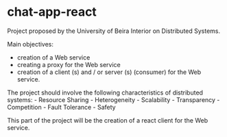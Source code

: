 # chat-app-react
Project proposed by the University of Beira Interior on Distributed Systems.

Main objectives:
- creation of a Web service
- creating a proxy for the Web service
- creation of a client (s) and / or server (s) (consumer) for the Web service.

The project should involve the following characteristics of distributed systems:
    - Resource Sharing
    - Heterogeneity
    - Scalability
    - Transparency
    - Competition
    - Fault Tolerance
    - Safety

This part of the project will be the creation of a react client for the Web service.
